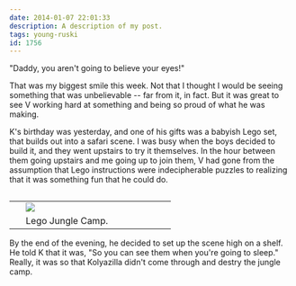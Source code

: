 ```yaml
---
date: 2014-01-07 22:01:33
description: A description of my post.
tags: young-ruski
id: 1756
---
```

"Daddy, you aren't going to believe your eyes!"

That was my biggest smile this week.  Not that I thought I would be seeing something that was unbelievable -- far from it, in fact.  But it was great to see V working hard at something and being so proud of what he was making.

K's birthday was yesterday, and one of his gifts was a babyish Lego set, that builds out into a safari scene.  I was busy when the boys decided to build it, and they went upstairs to try it themselves.  In the hour between them going upstairs and me going up to join them, V had gone from the assumption that Lego instructions were indecipherable puzzles to realizing that it was something fun that he could do.

<table cellpadding="2" align="right"><tr><td width="5" rowspan="2"><spacer type="block" width="5" height="1"></td><td width="250" ><img src="/img/kolyaslegos.jpg"></td></tr><tr><td class="caption" width="250">Lego Jungle Camp.</td></tr></table>

By the end of the evening, he decided to set up the scene high on a shelf.  He told K that it was, "So you can see them when you're going to sleep."  Really, it was so that Kolyazilla didn't come through and destry the jungle camp.